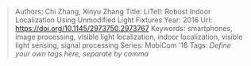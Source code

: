 > Authors: Chi Zhang, Xinyu Zhang
> Title: LiTell: Robust Indoor Localization Using Unmodified Light Fixtures
> Year: 2016
> Url: https://doi.org/10.1145/2973750.2973767
> Keywords: smartphones, image processing, visible light localization, indoor localization, visible light sensing, signal processing
> Series: MobiCom '16
> Tags: *Define your own tags here, separate by comma*